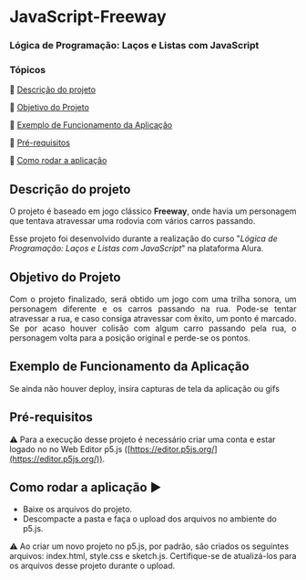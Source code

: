 <h1>JavaScript-Freeway</h1> 
<h3>Lógica de Programação: Laços e Listas com JavaScript</h3>

### Tópicos 

:small_blue_diamond: [Descrição do projeto](#descrição-do-projeto)

:small_blue_diamond: [Objetivo do Projeto](#objetivo-do-projeto)

:small_blue_diamond: [Exemplo de Funcionamento da Aplicação](#exemplo-de-funcionamento-da-aplicação)

:small_blue_diamond: [Pré-requisitos](#pré-requisitos)

:small_blue_diamond: [Como rodar a aplicação](#como-rodar-a-aplicação-arrow_forward)


## Descrição do projeto 

<p align="justify">
  O projeto é baseado em jogo clássico <b>Freeway</b>, onde havia um personagem que tentava atravessar uma rodovia com vários carros passando.
<p>Esse projeto foi desenvolvido durante a realização do curso "<em>Lógica de Programação: Laços e Listas com JavaScript</em>" na plataforma Alura.
</p>

## Objetivo do Projeto
<p align="justify">
Com o projeto finalizado, será obtido um jogo com uma trilha sonora, um personagem diferente e os carros passando na rua. Pode-se tentar atravessar a rua, e caso consiga atravessar com êxito, um ponto é marcado. Se por acaso houver colisão com algum carro passando pela rua, o personagem volta para a posição original e perde-se os pontos.
</p>

## Exemplo de Funcionamento da Aplicação

Se ainda não houver deploy, insira capturas de tela da aplicação ou gifs

## Pré-requisitos

:warning: Para a execução desse projeto é necessário criar uma conta e estar logado no no Web Editor p5.js ([https://editor.p5js.org/](https://editor.p5js.org/)).

## Como rodar a aplicação :arrow_forward:

 - Baixe os arquivos do projeto. 
 - Descompacte a pasta e faça o upload dos arquivos no ambiente do p5.js.
 
 :warning: Ao criar um novo projeto no p5.js, por padrão, são criados os seguintes arquivos: index.html, style.css e sketch.js. Certifique-se de atualizá-los para os arquivos desse projeto durante o upload.
